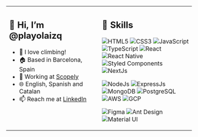 <table width="100%">
<tr>
<td valign="top" width="50%">

## 👋 Hi, I’m @playolaizq
- 🐐 I love climbing!
- 🏠 Based in Barcelona, Spain
- 🚀 Working at [Scopely](https://www.scopely.com)
- 🌐 English, Spanish and Catalan
- 📫 Reach me at [LinkedIn](https://www.linkedin.com/in/playolaizq/)

</td>
<td valign="top" width="50%">

## 🔧 Skills

![HTML5](https://img.shields.io/badge/HTML5-E34F26?style=flat-square&logo=html5&logoColor=white)
![CSS3](https://img.shields.io/badge/CSS3-1572B6?style=flat-square&logo=css3&logoColor=white)
![JavaScript](https://img.shields.io/badge/JavaScript-F7DF1E?style=flat-square&logo=javascript&logoColor=black)
![TypeScript](https://img.shields.io/badge/typescript-%23007ACC.svg?style=flat-square&logo=typescript&logoColor=white)
![React](https://img.shields.io/badge/React-20232A?style=flat-square&logo=react&logoColor=61DAFB)
![React Native](https://img.shields.io/badge/React_Native-20232A?style=flat-square&logo=react&logoColor=61DAFB)
![Styled Components](https://img.shields.io/badge/styled--components-DB7093?style=flat-square&logo=styled-components&logoColor=white)
![NextJs](https://img.shields.io/badge/Next.js-000?logo=nextdotjs&logoColor=fff&style=flat-square)

![NodeJs](https://img.shields.io/badge/Node.js-43853D?style=flat-square&logo=node.js&logoColor=white)
![ExpressJs](https://img.shields.io/badge/Express.js-404D59?style=flat-square)
![MongoDB](https://img.shields.io/badge/MongoDB-4EA94B?style=flat-square&logo=mongodb&logoColor=white)
![PostgreSQL](https://img.shields.io/badge/PostgreSQL-316192?style=flat-square&logo=postgresql&logoColor=white)
![AWS](https://img.shields.io/badge/Amazon_AWS-232F3E?style=flat-square&logo=amazon-aws&logoColor=white)
![GCP](https://img.shields.io/badge/Google_Cloud-4285F4?style=flat-square&logo=google-cloud&logoColor=white)

![Figma](https://img.shields.io/badge/figma-%23F24E1E.svg?style=flat-square&logo=figma&logoColor=white)
![Ant Design](https://img.shields.io/badge/-AntDesign-%230170FE?style=flat-square&logo=ant-design&logoColor=white)
![Material UI](https://img.shields.io/badge/materialui-%230081CB.svg?style=flat-square&logo=material-ui&logoColor=white)

</td>
</tr>
</table>
